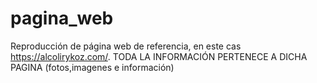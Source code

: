 # pagina_web
Reproducción de página web de referencia, en este cas https://alcolirykoz.com/.
TODA LA INFORMACIÓN PERTENECE A DICHA PAGINA (fotos,imagenes e información)
